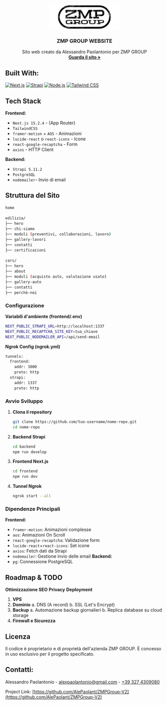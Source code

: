 <!-- PROJECT LOGO -->
<br />
<div align="center">
  <a href="https://github.com/AlePaolant/ZMPGroup-V2">
    <img src="frontend/public/images/logo-zmp-group-b-V2.png" alt="Logo" width="auto" height="80">
  </a>

  <h3 align="center">ZMP GROUP WEBSITE</h3>

  <p align="center">
    Sito web creato da Alessandro Paolantonio per ZMP GROUP
    <br />
    <a href="https:www.zmpgroup.it"><strong>Guarda il sito »</strong></a>
  </p>
</div>


## Built With:
[![Next.js](https://img.shields.io/badge/Next.js-15.2.4-000000?logo=next.js)](https://nextjs.org/)
[![Strapi](https://img.shields.io/badge/Strapi-5.11.2-2F2E8B?logo=strapi)](https://strapi.io/)
[![Node.js](https://img.shields.io/badge/Node.js-22.14.0-339933?logo=node.js)](https://nodejs.org/)
[![Tailwind CSS](https://img.shields.io/badge/Tailwind_CSS-3.4.3-06B6D4?logo=tailwind-css)](https://tailwindcss.com/)

 
## Tech Stack
**Frontend:** 
- `Next.js 15.2.4` - (App Router)
- `TailwindCSS` 
- `framer-motion` + `AOS` - Animazioni
- `lucide-react` o `react-icons` - Icone
- `react-google-recaptcha` - Form
- `axios` - HTTP Client

**Backend:**
- `Strapi 5.11.2`
- `PostgreSQL` 
- `nodemailer`- Invio di email


## Struttura del Sito
```bash
home

edilizia/
├── hero
├── chi-siamo
├── moduli (preventivi, collaborazioni, lavoro)
├── gallery-lavori
├── contatti
├── certificazioni

cars/
├── hero
├── about
├── moduli (acquisto auto, valutazione usato)
├── gallery-auto
├── contatti
├── perchè-noi
```

### Configurazione
**Variabili d'ambiente (frontend/.env)**
```bash
NEXT_PUBLIC_STRAPI_URL=http://localhost:1337
NEXT_PUBLIC_RECAPTCHA_SITE_KEY=tua_chiave
NEXT_PUBLIC_NODEMAILER_API=/api/send-email
```
**Ngrok Config (ngrok.yml)**
```bash
tunnels:
  frontend:
    addr: 3000
    proto: http
  strapi:
    addr: 1337
    proto: http
```

### Avvio Sviluppo

1. **Clona il repository**
   ```bash
   git clone https://github.com/tuo-username/nome-repo.git
   cd nome-repo
   ```
2. **Backend Strapi**
   ```bash
   cd backend
   npm run develop
   ```
3. **Frontend Next.js**
   ```bash
   cd frontend
   npm run dev
   ```
4. **Tunnel Ngrok**
   ```bash
   ngrok start --all
   ```

### Dipendenze Principali
**Frontend:**
- `framer-motion`: Animazioni complesse
- `aos`: Animazioni On Scroll
- `react-google-recaptcha`: Validazione form
- `lucide-react`+`react-icons`: Set icone
- `axios`: Fetch dati da Strapi
- `nodemailer`: Gestione invio delle email
**Backend:**
- `pg`: Connessione PostgreSQL

## Roadmap & TODO
**Ottimizzazione SEO**
**Privacy**
**Deployment**
1. **VPS**
2. **Dominio**
    a. DNS (A record)
    b. SSL (Let's Encrypt)
3. **Backup**
    a. Automazione backup giornalieri
    b. Replica database su cloud storage
4. **Firewall e Sicurezza**

## Licenza
Il codice è proprietario e di proprietà dell'azienda ZMP GROUP. 
È concesso in uso esclusivo per il progetto specificato.

## Contatti:
Alessandro Paolantonio  - [alexpaolantonio@gmail.com](mailto:alexpaolantonio@gmail.com) -  [+39 327 4309080](tel:+393274309080)

Project Link: [https://github.com/AlePaolant/ZMPGroup-V2](https://github.com/AlePaolant/ZMPGroup-V2)